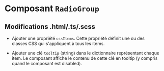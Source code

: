 # Composant `RadioGroup`

## Modifications .html/.ts/.scss

* Ajouter une propriété `cssItems`. Cette propriété définit une ou des classes CSS qui s'appliquent à tous les items.

* Ajouter une clé `tooltip` (string) dans le dictionnaire représentant chaque item. Le composant affiche le contenu de cette clé en tooltip (y compris quand le composant est disabled).
